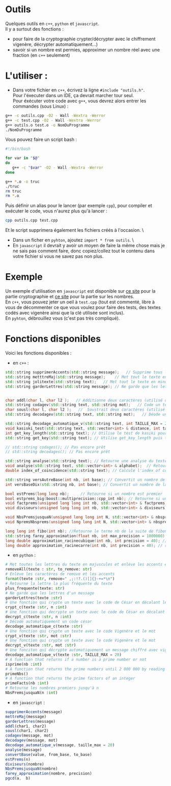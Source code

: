 # Outils
Quelques outils en `c++`, `python` et `javascript`. \
Il y a surtout des fonctions : 
- pour faire de la cryptographie  crypter/décrypter avec le chiffrement vigenère, décrypter automatiquement...)
- savoir si un nombre est permies, approximer un nombre réel avec une fraction (en `c++` seulement)

# L'utiliser :
- Dans votre fichier en `c++`, écrivez la ligne `#include "outils.h"`. \
Pour l'éxecuter dans un IDE, ça devrait marcher tour seul. \
Pour éxécuter votre code avec `g++`, vous devrez alors entrer les commandes (sous Linux) :
``` bash
g++ -c outils.cpp -O2 - Wall -Wextra -Werror
g++ -c test.cpp -O2 - Wall -Wextra -Werror
g++ outils.o test.o -o NomDuProgramme
./NomDuProgramme
```
Vous pouvez faire un script bash :
``` bash
#!/bin/bash

for var in "$@"
do
   g++ -c "$var" -O2 - Wall -Wextra -Werror
done

g++ *.o -o truc
./truc
rm truc
rm *.o
```
Puis définir un alias pour le lancer (par exemple `cpp`), pour compiler et exécuter le code, vous n'aurez plus qu'à lancer : 
```bash
cpp outils.cpp test.cpp
```
Et le script supprimera également les fichiers créés à l'occasion. \
- Dans un ficher en `pyhton`, ajoutez `import * from outils`. \
- En `javascript` il devrait y avoir un moyen de faire la même chose mais je ne sais pas comment faire, donc copiez/collez tout le contenu dans votre fichier si vous ne savez pas non plus. 

# Exemple
Un exemple d'utilisation en `javascript` est disponible sur [ce site](https://edre2.github.io/codage/codage.html) pour la partie cryptographie et [ce site](https://edre2.github.io/nombres/nombres.html) pour la partie sur les nombres.\
En `c++`, vous pouvez jeter un oeil à `test.cpp` (tout est commenté, libre à vous de décommenter ce que vous voulez pour faire des tests, des textes codés avec vigenère ainsi que la clé utilisée sont inclus). \
En `pyhton`, débrouillez vous (c'est pas très compliqué).

# Fonctions disponibles
Voici les fonctions disponibles : 
- en `c++` :
``` cpp
std::string supprimerAccents(std::string message);   // Supprime tous les accents du message
std::string metttreMaj(std::string message);    // Met tout le texte en majuscules
std::string jolitexte(std::string text);   // Met tout le texte en minucules et met des majuscules au début des phrase
std::string garderLettres(std::string message); // Ne garde que les lettres d'un messga


char addl(char l, char l2 );   // Additionne deux caractères (utilisé dans codagev)
std::string codagev(std::string text, std::string mot);   // Code un texte avec le chiffrement vigenère à l'aide du mot
char sousl(char l, char l2 );   //  Soustrait deux caractères (utilisé dans decodagev)
std::string decodagev(std::string text, std::string mot);   // Déode un texte avec le chiffrement vigenère à l'aide du mot

std::string decodage_automatique_v(std::string text, int TAILLE_MAX = 20); // Retourne les cles potentiellement utilisées pour chiffrer le message avec vigenère
void kasiski_test(std::string text, std::vector<int> & distance, int taille = 3); // Retourne les distances entre les apparitions de bout de texte pareils (de longueur taille)
int get_key_length(std::string text); // Utilise le test de kasiki pour trouver la longueur de le cle
std::string get_key(std::string text); // Utilise get_key_length puis trouve la cle avec la fréquence des 'e'

// std::string codages(); // Pas encore prêt
// std::string decodages(); // Pas encore prêt

std::string analyse(std::string text); // Retourne une analyse du texte sous forme de texte
void analyse(std::string text, std::vector<int> & alphabet);  // Retourne une le nombre d'ocurence de chaque lettre dans un vector
double index_of_coincidence(std::string text); // Calcule l'index of coincidence d'un texte

std::string versAutreBase(int nb, int base); // Convertit un nombre de la base 10 vers la base 'base'
int versBaseDix(std::string nb, int base); // Convertit un nombre de la base 'base' vers la base 10

bool estPrems(long long nb);     // Retourne si un nombre est premier
bool estprems_big(boost::multiprecision::cpp_int nb); // Retourne si un vraiment grand nombre est premier
void factprems(unsigned long long int nb, std::vector<int> & factprems);     // Retourne les facteurs premiers d'un nombre dans le vector 'factprems'
void diviseurs(unsigned long long int nb, std::vector<int> & diviseurs);    // Pas fini

void NbsPremsjusquaN(unsigned long long int N, std::vector<int> & nbsprems);    // Retourne tous les nombres premiers jusqu'à N dans le vector nbsprems
void NpremsNbsprems(unsigned long long int N, std::vector<int> & nbsprems);     // Retourne les N premiers nombres premiers dans le vector nbsprems

long long int fibo(int nb); //Retourne le terme nb de la suite de fibonacci
std::string farey_approximation(float nb, int max_precision = 1000000); // retourne une fraction (de la forme "45/67") qui est une approximation d'un nombre réel (à virgule)
long double approximation_racinecubique(int nb, int precision = 40); // retourne une approximation de la racine cubique
long double approximation_racinecarre(int nb, int precision = 40); // retourne une approximation de la racine carré
```
- en `python` :
``` py
# Met toutes les lettres du texte en majuscules et enlève les accents et les espaces et la ponctuation
removeAll(texte : str, to_remove: str)
# Enlève les caractères de remove et les accents
format(texte :str, remove=" ,;:!?.()[]{}-+=*\n")
# Retourne la lettre la plus fréquente du texte
plus_frequente(texte: str)
# Ne garde que les lettres d'un message
garderLettres(texte :str)
# Une fonction qui crypte un texte avec le code de César en décalant les lettres de l'alphabet de n
crypt_c(texte :str, n :int)
# Une fonction qui decrypte un texte avec le code de César en décalant les lettres de l'alphabet de n
decrypt_c(texte :str, n :int)
# Décode automatiquement un code césar
decodage_automatique_c(texte :str)
# Une fonction qui crypte un texte avec le code Vigenère et le mot
crypt_v(texte :str, mot :str)
# Une fonction qui crypte un texte avec le code Vigenère et le mot
decrypt_v(texte :str, mot :str)
# Une fonciton qui décrypte automatiquement un message chiffré avec vigenère
decodage_automatique_v(texte :str, TAILLE_MAX = 20)
# A function that returns if a number is a prime number or not
isprime(nb :int)
# A function that returns the prime numbers until 2 000 000 by reading a file that already has them
primeNbs()
# A function that returns the prime factors of an integer 
primeFacts(nb :int)
# Retourne les nombres premiers jusqu'à n
NbsPremsjusquaN(n :int)
```

- en `javascript` :
``` js
supprimerAccents(message)
mettreMaj(message)
garderLettres(message)
addl(char1, char2)
sousl(char1, char2) 
codagev(message, mot)
decodagev(message, mot) 
decodage_automatique_v(message, taille_max = 20)
analyse(message)
convertBase(value, from_base, to_base) 
estPrems(n)
diviseurs(nombre)
NbsPremsjusquaN(nombre)
farey_approximation(nombre, precision)
pgcd(a,  b)
```